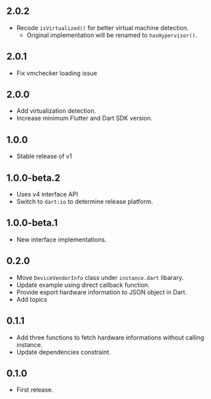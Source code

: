## 2.0.2

* Recode `isVirtualized()` for better virtual machine detection.
    * Original implementation will be renamed to `hasHypervisor()`.

## 2.0.1

* Fix vmchecker loading issue

## 2.0.0

* Add virtualization detection.
* Increase minimum Flutter and Dart SDK version.

## 1.0.0

* Stable release of v1

## 1.0.0-beta.2

* Uses v4 interface API
* Switch to `dart:io` to determine release platform.

## 1.0.0-beta.1

* New interface implementations.

## 0.2.0

* Move `DeviceVendorInfo` class under `instance.dart` libarary.
* Update example using direct callback function.
* Provide export hardware information to JSON object in Dart.
* Add topics

## 0.1.1

* Add three functions to fetch hardware informations without calling instance.
* Update dependencies constraint.

## 0.1.0

* First release.

